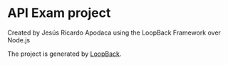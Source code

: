 # API Exam project

Created by Jesús Ricardo Apodaca using the LoopBack Framework over Node.js

The project is generated by [LoopBack](http://loopback.io).
